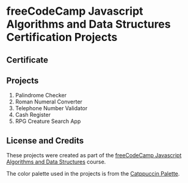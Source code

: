 # freeCodeCamp Javascript Algorithms and Data Structures Certification Projects

## Certificate

## Projects

1. Palindrome Checker
2. Roman Numeral Converter
3. Telephone Number Validator
4. Cash Register
5. RPG Creature Search App

## License and Credits

These projects were created as part of the [freeCodeCamp Javascript Algorithms and Data Structures](https://www.freecodecamp.org/learn/javascript-algorithms-and-data-structures-v8/) course.

The color palette used in the projects is from the [Catppuccin Palette](https://catppuccin.com/palette/).
